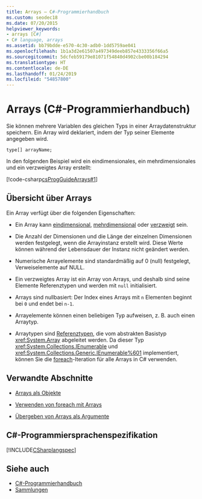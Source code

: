 ```yaml
---
title: Arrays – C#-Programmierhandbuch
ms.custom: seodec18
ms.date: 07/20/2015
helpviewer_keywords:
- arrays [C#]
- C# language, arrays
ms.assetid: bb79bdde-e570-4c30-adb0-1dd5759ae041
ms.openlocfilehash: 1b1a3d2e61507a497349deeb857e4333356f66a5
ms.sourcegitcommit: 5dcfeb59179e81071f54840d4902cbe00b184294
ms.translationtype: HT
ms.contentlocale: de-DE
ms.lasthandoff: 01/24/2019
ms.locfileid: "54857800"
---
```

# <a name="arrays-c-programming-guide"></a>Arrays (C#-Programmierhandbuch)

Sie können mehrere Variablen des gleichen Typs in einer Arraydatenstruktur speichern. Ein Array wird deklariert, indem der Typ seiner Elemente angegeben wird.  
  
 `type[] arrayName;`  
  
 In den folgenden Beispiel wird ein eindimensionales, ein mehrdimensionales und ein verzweigtes Array erstellt:  
  
 [!code-csharp[csProgGuideArrays#1](~/samples/snippets/csharp/VS_Snippets_VBCSharp/csProgGuideArrays/CS/Arrays.cs#1)]  
  
## <a name="array-overview"></a>Übersicht über Arrays

 Ein Array verfügt über die folgenden Eigenschaften:  
  
-   Ein Array kann [eindimensional](../../../csharp/programming-guide/arrays/single-dimensional-arrays.md), [mehrdimensional](../../../csharp/programming-guide/arrays/multidimensional-arrays.md) oder [verzweigt](../../../csharp/programming-guide/arrays/jagged-arrays.md) sein.  
  
-   Die Anzahl der Dimensionen und die Länge der einzelnen Dimensionen werden festgelegt, wenn die Arrayinstanz erstellt wird. Diese Werte können während der Lebensdauer der Instanz nicht geändert werden.  
  
-   Numerische Arrayelemente sind standardmäßig auf 0 (null) festgelegt, Verweiselemente auf NULL.  
  
-   Ein verzweigtes Array ist ein Array von Arrays, und deshalb sind seine Elemente Referenztypen und werden mit `null` initialisiert.  
  
-   Arrays sind nullbasiert: Der Index eines Arrays mit `n` Elementen beginnt bei `0` und endet bei `n-1`.  
  
-   Arrayelemente können einen beliebigen Typ aufweisen, z. B. auch einen Arraytyp.  
  
-   Arraytypen sind [Referenztypen](../../../csharp/language-reference/keywords/reference-types.md), die vom abstrakten Basistyp <xref:System.Array> abgeleitet werden. Da dieser Typ <xref:System.Collections.IEnumerable> und <xref:System.Collections.Generic.IEnumerable%601> implementiert, können Sie die [foreach](../../../csharp/language-reference/keywords/foreach-in.md)-Iteration für alle Arrays in C# verwenden.  
  
## <a name="related-sections"></a>Verwandte Abschnitte  
  
-   [Arrays als Objekte](../../../csharp/programming-guide/arrays/arrays-as-objects.md)  
  
-   [Verwenden von foreach mit Arrays](../../../csharp/programming-guide/arrays/using-foreach-with-arrays.md)  
  
-   [Übergeben von Arrays als Argumente](../../../csharp/programming-guide/arrays/passing-arrays-as-arguments.md)  
  
## <a name="c-language-specification"></a>C#-Programmiersprachenspezifikation

 [!INCLUDE[CSharplangspec](~/includes/csharplangspec-md.md)]  
  
## <a name="see-also"></a>Siehe auch

- [C#-Programmierhandbuch](../../../csharp/programming-guide/index.md)
- [Sammlungen](../../../csharp/programming-guide/concepts/collections.md)
